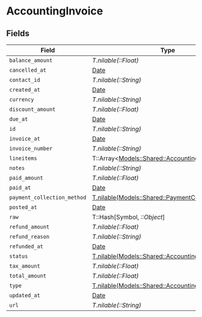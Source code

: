 # AccountingInvoice


## Fields

| Field                                                                                                | Type                                                                                                 | Required                                                                                             | Description                                                                                          |
| ---------------------------------------------------------------------------------------------------- | ---------------------------------------------------------------------------------------------------- | ---------------------------------------------------------------------------------------------------- | ---------------------------------------------------------------------------------------------------- |
| `balance_amount`                                                                                     | *T.nilable(::Float)*                                                                                 | :heavy_minus_sign:                                                                                   | N/A                                                                                                  |
| `cancelled_at`                                                                                       | [Date](https://ruby-doc.org/stdlib-2.6.1/libdoc/date/rdoc/Date.html)                                 | :heavy_minus_sign:                                                                                   | N/A                                                                                                  |
| `contact_id`                                                                                         | *T.nilable(::String)*                                                                                | :heavy_minus_sign:                                                                                   | N/A                                                                                                  |
| `created_at`                                                                                         | [Date](https://ruby-doc.org/stdlib-2.6.1/libdoc/date/rdoc/Date.html)                                 | :heavy_minus_sign:                                                                                   | N/A                                                                                                  |
| `currency`                                                                                           | *T.nilable(::String)*                                                                                | :heavy_minus_sign:                                                                                   | N/A                                                                                                  |
| `discount_amount`                                                                                    | *T.nilable(::Float)*                                                                                 | :heavy_minus_sign:                                                                                   | N/A                                                                                                  |
| `due_at`                                                                                             | [Date](https://ruby-doc.org/stdlib-2.6.1/libdoc/date/rdoc/Date.html)                                 | :heavy_minus_sign:                                                                                   | N/A                                                                                                  |
| `id`                                                                                                 | *T.nilable(::String)*                                                                                | :heavy_minus_sign:                                                                                   | N/A                                                                                                  |
| `invoice_at`                                                                                         | [Date](https://ruby-doc.org/stdlib-2.6.1/libdoc/date/rdoc/Date.html)                                 | :heavy_minus_sign:                                                                                   | N/A                                                                                                  |
| `invoice_number`                                                                                     | *T.nilable(::String)*                                                                                | :heavy_minus_sign:                                                                                   | N/A                                                                                                  |
| `lineitems`                                                                                          | T::Array<[Models::Shared::AccountingLineitem](../../models/shared/accountinglineitem.md)>            | :heavy_minus_sign:                                                                                   | N/A                                                                                                  |
| `notes`                                                                                              | *T.nilable(::String)*                                                                                | :heavy_minus_sign:                                                                                   | N/A                                                                                                  |
| `paid_amount`                                                                                        | *T.nilable(::Float)*                                                                                 | :heavy_minus_sign:                                                                                   | N/A                                                                                                  |
| `paid_at`                                                                                            | [Date](https://ruby-doc.org/stdlib-2.6.1/libdoc/date/rdoc/Date.html)                                 | :heavy_minus_sign:                                                                                   | N/A                                                                                                  |
| `payment_collection_method`                                                                          | [T.nilable(Models::Shared::PaymentCollectionMethod)](../../models/shared/paymentcollectionmethod.md) | :heavy_minus_sign:                                                                                   | N/A                                                                                                  |
| `posted_at`                                                                                          | [Date](https://ruby-doc.org/stdlib-2.6.1/libdoc/date/rdoc/Date.html)                                 | :heavy_minus_sign:                                                                                   | N/A                                                                                                  |
| `raw`                                                                                                | T::Hash[Symbol, *::Object*]                                                                          | :heavy_minus_sign:                                                                                   | N/A                                                                                                  |
| `refund_amount`                                                                                      | *T.nilable(::Float)*                                                                                 | :heavy_minus_sign:                                                                                   | N/A                                                                                                  |
| `refund_reason`                                                                                      | *T.nilable(::String)*                                                                                | :heavy_minus_sign:                                                                                   | N/A                                                                                                  |
| `refunded_at`                                                                                        | [Date](https://ruby-doc.org/stdlib-2.6.1/libdoc/date/rdoc/Date.html)                                 | :heavy_minus_sign:                                                                                   | N/A                                                                                                  |
| `status`                                                                                             | [T.nilable(Models::Shared::AccountingInvoiceStatus)](../../models/shared/accountinginvoicestatus.md) | :heavy_minus_sign:                                                                                   | N/A                                                                                                  |
| `tax_amount`                                                                                         | *T.nilable(::Float)*                                                                                 | :heavy_minus_sign:                                                                                   | N/A                                                                                                  |
| `total_amount`                                                                                       | *T.nilable(::Float)*                                                                                 | :heavy_minus_sign:                                                                                   | N/A                                                                                                  |
| `type`                                                                                               | [T.nilable(Models::Shared::AccountingInvoiceType)](../../models/shared/accountinginvoicetype.md)     | :heavy_minus_sign:                                                                                   | N/A                                                                                                  |
| `updated_at`                                                                                         | [Date](https://ruby-doc.org/stdlib-2.6.1/libdoc/date/rdoc/Date.html)                                 | :heavy_minus_sign:                                                                                   | N/A                                                                                                  |
| `url`                                                                                                | *T.nilable(::String)*                                                                                | :heavy_minus_sign:                                                                                   | N/A                                                                                                  |
